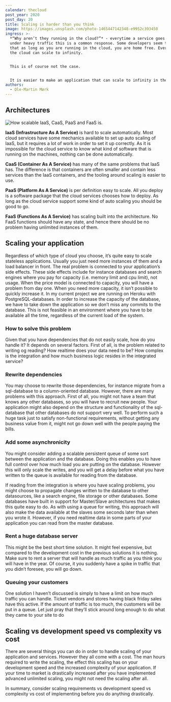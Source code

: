 ```yaml
---
calendar: thecloud
post_year: 2020
post_day: 20
title: Scaling is harder than you think
image: https://images.unsplash.com/photo-1465447142348-e9952c393450
ingress: >-
  *“Why aren’t they running in the cloud?”* - everytime a service goes down
  under heavy traffic this is a common response. Some developers seem to think
  that as long as you are running in the cloud, you are home free. Everything in
  the cloud can scale to infinity.


  This is of course not the case.


  It is easier to make an application that can scale to infinity in the cloud, but it is not necessarily easy.
authors:
  - Ole-Martin Mørk
---
```

## Architectures

![How scalable IaaS, CaaS, PaaS and FaaS is. ](/assets/screenshot-2020-12-17-at-15.05.13.png)

**IaaS (Infrastructure As A Service)** is hard to scale automatically. Most cloud services have some mechanics available to set up auto scaling of IaaS, but it requires a lot of work in order to set it up correctly. As it is impossible for the cloud service to know what kind of software that is running on the machines, nothing can be done automatically.

**CaaS (Container As A Service)** has many of the same problems that IaaS has. The difference is that containers are often smaller and contain less services than the IaaS containers, and the tooling around scaling is easier to use.

**PaaS (Platform As A Service)** is per definition easy to scale. All you deploy is a software package that the cloud services chooses how to deploy. As long as the cloud service support some kind of auto scaling you should be good to go.

**FaaS (Functions As A Service)** has scaling built into the architecture. No FaaS functions should have any state, and hence there should be no problem having unlimited instances of them.

## Scaling your application

Regardless of which type of cloud you choose, it’s quite easy to scale stateless applications. Usually you just need more instances of them and a load balancer in front. 
The real problem is connected to your application’s side effects. These side effects include for instance databases and search engines where you pay for capacity (i.e. memory limit and cpu limit), not usage. When the price model is connected to capacity, you will have a problem from day one. When you need more capacity, it isn’t possible to quickly increase it.
In my current project we are running on Heroku with PostgreSQL-databases. In order to increase the capacity of the database, we have to take down the application so we don’t miss any commits to the database. This is not feasible in an environment where you have to be available all the time, regardless of the current load of the system.

### How to solve this problem
Given that you have dependencies that do not easily scale, how do you handle it?  It depends on several factors. First of all, is the problem related to writing og reading? How realtime does your data need to be? How complex is the integration and how much business logic resides in the integrated service?

### Rewrite dependencies
You may choose to rewrite those dependencies, for instance migrate from a sql-database to a column-oriented database. However, there are many problems with this approach. First of all, you might not have a team that knows any other databases, so you will have to recruit new people. Your application might also depend on the structure and functionality of the sql-database that other databases do not support very well. To perform such a huge task just to satisfy non-functional requirements, without getting any business value from it, might not go down well with the people paying the bills.

### Add some asynchronicity
You might consider adding a scalable persistent queue of some sort between the application and the database. Doing this enables you to have full control over how much load you are putting on the database. However this will only scale the writes, and you will get a delay before what you have written to the queue is available for reading from the database.

If reading from the integration is where you have scaling problems, you might choose to propagate changes written to the database to other datasources, like a search engine, file storage or other databases. Some databases have built in support for Master/Slave architectures that makes this quite easy to do. As with using a queue for writing, this approach will also make the data available at the slaves some seconds later than when you wrote it. However, if you need realtime data in some parts of your application you can read from the master database.

### Rent a huge database server
This might be the best short time solution. It might feel expensive, but compared to the development cost in the previous solutions it is nothing. Make sure to rent a server that will handle as much traffic as you think you will have in the year. Of course, it you suddenly have a spike in traffic that you didn’t foresee, you will go down.

### Queuing your customers
One solution I haven’t discussed is simply to have a limit on how much traffic you can handle. Ticket vendors and stores having black friday sales have this active. If the amount of traffic is too much, the customers will be put in a queue. Let just pray that they’ll stick around long enough to do what they came to your site to do

## Scaling vs development speed vs complexity vs cost
There are several things you can do in order to handle scaling of your application and services. However they all come with a cost. The man hours required to write the scaling, the effect this scaling has on your development speed and the increased complexity of your application.
If your time to market is drastically increased after you have implemented advanced unlimited scaling, you might not need the scaling after all.

In summary, consider scaling requirements vs development speed vs complexity vs cost of implementing before you do anything drastically.

